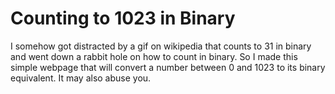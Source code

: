 # Counting to 1023 in Binary

I somehow got distracted by a gif on wikipedia that counts to 31 in binary and went down a rabbit hole on how to count in binary. So I made this simple webpage that will convert a number between 0 and 1023 to its binary equivalent. It may also abuse you.